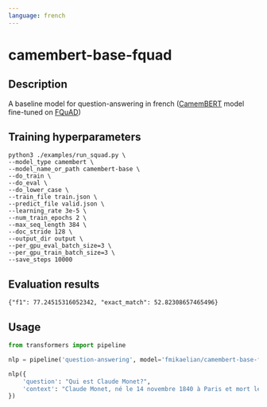 ```yaml
---
language: french
---
```


# camembert-base-fquad

## Description

A baseline model for question-answering in french ([CamemBERT](hhttps://camembert-model.fr/) model fine-tuned on [FQuAD](https://fquad.illuin.tech/))

## Training hyperparameters

```shell
python3 ./examples/run_squad.py \
--model_type camembert \
--model_name_or_path camembert-base \
--do_train \
--do_eval \
--do_lower_case \
--train_file train.json \
--predict_file valid.json \
--learning_rate 3e-5 \
--num_train_epochs 2 \
--max_seq_length 384 \
--doc_stride 128 \
--output_dir output \
--per_gpu_eval_batch_size=3 \
--per_gpu_train_batch_size=3 \
--save_steps 10000
``` 

## Evaluation results

```shell
{"f1": 77.24515316052342, "exact_match": 52.82308657465496}
```

## Usage

```python
from transformers import pipeline

nlp = pipeline('question-answering', model='fmikaelian/camembert-base-fquad', tokenizer='fmikaelian/camembert-base-fquad')

nlp({
    'question': "Qui est Claude Monet?",
    'context': "Claude Monet, né le 14 novembre 1840 à Paris et mort le 5 décembre 1926 à Giverny, est un peintre français et l’un des fondateurs de l'impressionnisme."
})
```